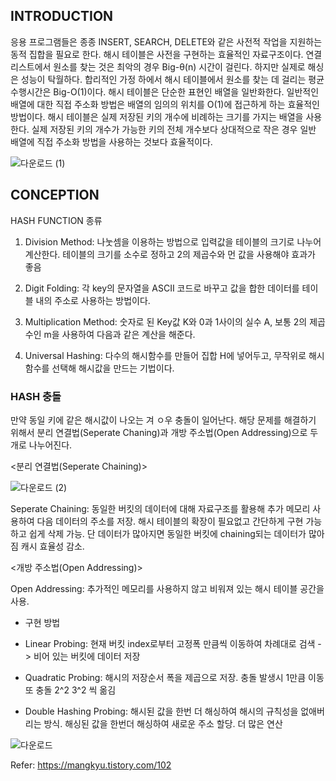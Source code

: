 ## INTRODUCTION
    
    
응용 프로그램들은 종종 INSERT, SEARCH, DELETE와 같은 사전적 작업을 지원하는 동적 집합을 필요로 한다.
해시 테이블은 사전을 구현하는 효율적인 자료구조이다. 
연결리스트에서 원소를 찾는 것은 최악의 경우 Big-θ(n) 시간이 걸린다. 
하지만 실제로 해싱은 성능이 탁월하다. 합리적인 가정 하에서 해시 테이블에서 원소를 찾는 데 걸리는 평균 수행시간은 Big-O(1)이다. 
해시 테이블은 단순한 표현인 배열을 일반화한다. 일반적인 배열에 대한 직접 주소화 방법은 배열의 임의의 위치를 O(1)에 접근하게 하는 효율적인 방법이다. 
해시 테이블은 실제 저장된 키의 개수에 비례하는 크기를 가지는 배열을 사용한다. 
실제 저장된 키의 개수가 가능한 키의 전체 개수보다 상대적으로 작은 경우 일반 배열에 직접 주소화 방법을 사용하는 것보다 효율적이다. 

![다운로드 (1)](https://user-images.githubusercontent.com/71515744/178233757-ebc46fe9-963b-4fda-8d1d-2a118e700fc5.png)
    
    
## CONCEPTION

HASH FUNCTION 종류
    
1. Division Method: 나눗셈을 이용하는 방법으로 입력값을 테이블의 크기로 나누어 계산한다. 
테이블의 크기를 소수로 정하고 2의 제곱수와 먼 값을 사용해야 효과가 좋음
      
2. Digit Folding: 각 key의 문자열을 ASCII 코드로 바꾸고 값을 합한 데이터를 테이블 내의 주소로 사용하는 방법이다.
    
3. Multiplication Method: 숫자로 된 Key값 K와 0과 1사이의 실수 A, 보통 2의 제곱수인 m을 사용하여 다음과 같은 계산을 해준다.
        
4. Universal Hashing: 다수의 해시함수를 만들어 집합 H에 넣어두고, 무작위로 해시함수를 선택해 해시값을 만드는 기법이다.
    
    
### HASH 충돌
    
만약 동일 키에 같은 해시값이 나오는 겨 ㅇ우 충돌이 일어난다. 해당 문제를 해결하기 위해서 분리 연결법(Seperate Chaning)과 개방 주소법(Open Addressing)으로 
두개로 나누어진다. 
    
<분리 연결법(Seperate Chaining)>
    
![다운로드 (2)](https://user-images.githubusercontent.com/71515744/178233858-888faf5d-cd04-462d-b67b-2e29b707080a.png)
    
Seperate Chaining: 동일한 버킷의 데이터에 대해 자료구조를 활용해 추가 메모리 사용하여 다음 데이터의 주소를 저장.
해시 테이블의 확장이 필요없고 간단하게 구현 가능하고 쉽게 삭제 가능. 단 데이터가 많아지면 동일한 버킷에 chaining되는 데이터가 많아짐
캐시 효율성 감소.
    
    
<개방 주소법(Open Addressing)>
    
    
Open Addressing: 추가적인 메모리를 사용하지 않고 비워져 있는 해시 테이블 공간을 사용.
    
* 구현 방법
        
* Linear Probing: 현재 버킷 index로부터 고정폭 만큼씩 이동하여 차례대로 검색 -> 비어 있는 버킷에 데이터 저장
* Quadratic Probing: 해시의 저장순서 폭을 제곱으로 저장. 충돌 발생시 1만큼 이동 또 충돌 2^2 3^2 씩 옮김
* Double Hashing Probing: 해시된 값을 한번 더 해싱하여 해시의 규칙성을 없애버리는 방식. 해싱된 값을 한번더 해싱하여 새로운 주소 할당. 더 많은 연산 
    
![다운로드](https://user-images.githubusercontent.com/71515744/178233864-435c0d81-07e5-4cd4-90e2-7c6c241256a1.png)
    
    
    
    
    
    
    
Refer: https://mangkyu.tistory.com/102
